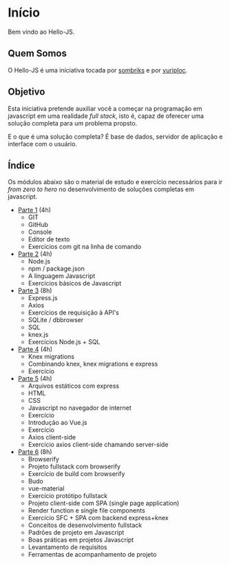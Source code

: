 # Início

Bem vindo ao Hello-JS. 

## Quem Somos

O Hello-JS é uma iniciativa tocada por [sombriks](https://sombriks.com.br) e 
por [yuriploc](https://twitter.com/yuriploc).
 
## Objetivo

Esta iniciativa pretende auxiliar você a começar na 
programação em javascript em uma realidade *full stack*, isto é, capaz de 
oferecer uma solução completa para um problema propsto.

E o que é uma solução completa? É base de dados, servidor de aplicação e 
interface com o usuário.

## Índice

Os módulos abaixo são o material de estudo e exercício necessários para ir
*from zero to hero* no desenvolvimento de soluções completas em javascript.   

- [Parte 1](/parte-1) (4h)
  - GIT
  - GitHub
  - Console
  - Editor de texto
  - Exercícios com git na linha de comando
- [Parte 2](/parte-2) (4h)
  - Node.js
  - npm / package.json
  - A linguagem Javascript
  - Exercícios básicos de Javascript
- [Parte 3](/parte-3) (8h)
  - Express.js
  - Axios
  - Exercícios de requisição à API's
  - SQLite / dbbrowser
  - SQL
  - knex.js
  - Exercícios Node.js + SQL
- [Parte 4](/parte-4) (4h)
  - Knex migrations
  - Combinando knex, knex migrations e express
  - Exercício
- [Parte 5](/parte-5) (4h)
  - Arquivos estáticos com express
  - HTML
  - CSS
  - Javascript no navegador de internet
  - Exercício
  - Introdução ao Vue.js
  - Exercício
  - Axios client-side
  - Exercício axios client-side chamando server-side
- [Parte 6](/parte-6) (8h)
  - Browserify
  - Projeto fullstack com browserify
  - Exercício de build com browserify
  - Budo
  - vue-material
  - Exercício protótipo fullstack
  - Projeto client-side com SPA (single page application)
  - Render function e single file components
  - Exercício SFC + SPA com backend express+knex
  - Conceitos de desenvolvimento fullstack
  - Padrões de projeto em Javascript
  - Boas práticas em projetos Javascript
  - Levantamento de requisitos
  - Ferramentas de acompanhamento de projeto
